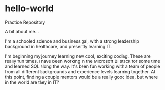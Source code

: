 # hello-world
Practice Repository

A bit about me...

I'm a schooled science and business gal, with a strong leadership background in healthcare, and presently learning IT. 

I'm beginning my journey learning new cool, exciting coding.  These are really fun times.  I have been working in the Microsoft BI stack for some time and learned SQL along the way.  It's been fun working with a team of people from all different backgrounds and experience levels learning together.  At this point, finding a couple mentors would be a really good idea, but where in the world are they in IT?
